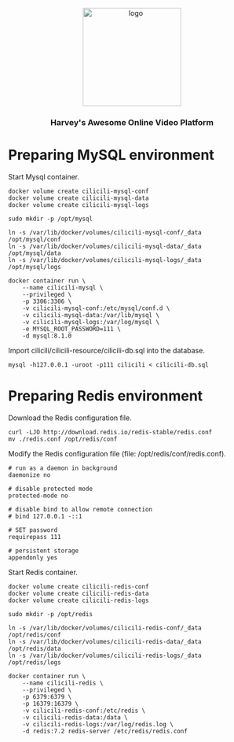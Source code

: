 <div align="center">
  <p>
    <img src="https://harvey-image.oss-cn-hangzhou.aliyuncs.com/telegram.png" alt="logo" width="200" height="auto"/>
  </p>
  <h3>Harvey's Awesome Online Video Platform</h3>
</div>

# Preparing MySQL environment

Start Mysql container.

```shell
docker volume create cilicili-mysql-conf
docker volume create cilicili-mysql-data
docker volume create cilicili-mysql-logs

sudo mkdir -p /opt/mysql

ln -s /var/lib/docker/volumes/cilicili-mysql-conf/_data /opt/mysql/conf
ln -s /var/lib/docker/volumes/cilicili-mysql-data/_data /opt/mysql/data
ln -s /var/lib/docker/volumes/cilicili-mysql-logs/_data /opt/mysql/logs

docker container run \
    --name cilicili-mysql \
    --privileged \
    -p 3306:3306 \
    -v cilicili-mysql-conf:/etc/mysql/conf.d \
    -v cilicili-mysql-data:/var/lib/mysql \
    -v cilicili-mysql-logs:/var/log/mysql \
    -e MYSQL_ROOT_PASSWORD=111 \
    -d mysql:8.1.0
```

Import cilicili/cilicili-resource/cilicili-db.sql into the database.

```shell
mysql -h127.0.0.1 -uroot -p111 cilicili < cilicili-db.sql
```

# Preparing Redis environment

Download the Redis configuration file.

```shell
curl -LJO http://download.redis.io/redis-stable/redis.conf
mv ./redis.conf /opt/redis/conf
```

Modify the Redis configuration file (file: /opt/redis/conf/redis.conf).

```
# run as a daemon in background
daemonize no

# disable protected mode
protected-mode no

# disable bind to allow remote connection
# bind 127.0.0.1 -::1

# SET password
requirepass 111

# persistent storage
appendonly yes
```

Start Redis container.

```shell
docker volume create cilicili-redis-conf
docker volume create cilicili-redis-data
docker volume create cilicili-redis-logs

sudo mkdir -p /opt/redis

ln -s /var/lib/docker/volumes/cilicili-redis-conf/_data /opt/redis/conf
ln -s /var/lib/docker/volumes/cilicili-redis-data/_data /opt/redis/data
ln -s /var/lib/docker/volumes/cilicili-redis-logs/_data /opt/redis/logs

docker container run \
    --name cilicili-redis \
    --privileged \
    -p 6379:6379 \
    -p 16379:16379 \
    -v cilicili-redis-conf:/etc/redis \
    -v cilicili-redis-data:/data \
    -v cilicili-redis-logs:/var/log/redis.log \
    -d redis:7.2 redis-server /etc/redis/redis.conf
```
